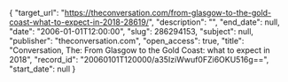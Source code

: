 {
  "target_url": "https://theconversation.com/from-glasgow-to-the-gold-coast-what-to-expect-in-2018-28619/", 
  "description": "", 
  "end_date": null, 
  "date": "2006-01-01T12:00:00", 
  "slug": 286294153, 
  "subject": null, 
  "publisher": "theconversation.com", 
  "open_access": true, 
  "title": "Conversation, The: From Glasgow to the Gold Coast: what to expect in 2018", 
  "record_id": "20060101T120000/a35IziWwuf0FZi6OKU516g==", 
  "start_date": null
}

